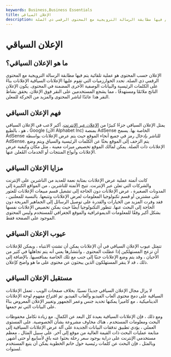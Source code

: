 ```yaml
---
keywords: Business,Business Essentials
title: الإعلان السياقي
description: الإعلان حسب المحتوى هو عملية تلقائية يتم فيها مطابقة الرسالة الترويجية مع المحتوى الرقمي ذي الصلة.
---
```


# الإعلان السياقي
## ما هو الإعلان السياقي؟

الإعلان حسب المحتوى هو عملية تلقائية يتم فيها مطابقة الرسالة الترويجية مع المحتوى الرقمي ذي الصلة. تحدد الخوارزميات التي تقوم عليها الإعلانات السياقية الإعلانات بناءً على الكلمات الرئيسية والبيانات الوصفية الأخرى المضمنة في المحتوى. يكون الإعلان الناتج ملائمًا ومستهدفًا ، مما يشجع المستخدمين على النقر فوق الإعلان. يحقق نشاط النقر هذا عائدًا لناشر المحتوى والمزيد من الحركة للمعلن.

## فهم الإعلان السياقي

يمثل الإعلان السياقي جزءًا كبيرًا من [الإعلان عبر الإنترنت](/digital-marketing). أكبر لاعب في الإعلان السياقي هو ، بالطبع ، Google (الآن Alphabet Inc) بمنصة AdSense الخاصة بها. يسمح AdSense للناشر بإدخال رمز في جميع أنحاء الموقع حيث يتم عرض الإعلانات بواسطة AdSense. يتم الزحف إلى الموقع بحثًا عن الكلمات الرئيسية والسياق ويتم وضع الإعلانات ذات الصلة. يمكن لمالك الموقع تخصيص ميزات معينة ، مثل مكان وكيفية عرض الإعلانات وأنواع المنتجات أو الخدمات المُعلن عنها.

## مزايا الإعلان السياقي

كانت أتمتة عملية عرض الإعلانات بمثابة نعمة للعديد من الناشرين على الإنترنت والشركات التي تعلن عبر الإنترنت. تتيح الأتمتة للناشرين ، من المواقع الكبيرة إلى المدونات الصغيرة ، عرض الإعلانات دون الحاجة إلى تشغيل قسم مبيعات الإعلانات للعثور على مشترين أو قسم تكنولوجيا المعلومات لعرض الإعلانات وتتبعها. بالنسبة للمعلنين ، فقد وفرت المزيد من الخيارات والقدرة على توصيل الرسائل إلى الجماهير المربحة دون الحاجة إلى البحث عنها. تتطور التكنولوجيا أيضًا حيث يمكن تخصيص الإعلانات نفسها بشكل أكبر وفقًا للمعلومات الديموغرافية والموقع الجغرافي للمستخدم وليس المحتوى الموجود على الصفحة فقط.

## عيوب الإعلان السياقي

تتمثل عيوب الإعلان السياقي في أن الإعلانات يمكن أن تشتت الانتباه ، ويمكن للإعلانات أن تزعج المستهلكين إذا عطلت المحتوى ، وانتشارها يعني أنه يتم تجاهلها في كثير من الأحيان ، وقد يتم وضع الإعلانات جنبًا إلى جنب مع تلك الخاصة بمنافسيها. بالإضافة إلى ذلك ، قد لا ينقر المستهلكون الذين يبحثون عن محتوى على ما هو واضح كإعلان.

## مستقبل الإعلان السياقي

لا يزال مجال الإعلان السياقي جديدًا نسبيًا. بخلاف صفحات الويب ، تعمل الإعلانات السياقية على دمج محتوى ألعاب الفيديو وألعاب الفيديو. تم اقتراح مفهوم لوحة الإعلانات الديناميكية ، مع كاميرا يمكنها تحديد جنس وعمر الجمهور وتغيير الإعلان المعروض بناءً على البيانات التي تم جمعها.

ومع ذلك ، فإن الإعلانات السياقية بعيدة كل البعد عن الكمال. مع زيادة تكامل محفوظات البحث ومعلومات المستخدم ، هناك مخاوف مشروعة بشأن الخصوصية. على المستوى العملي ، يؤدي تطبيق تدفقات البيانات الجديدة على آلة عرض الإعلانات السياقية إلى متابعة عمليات البحث ذات القيمة العالية من موقع إلى آخر. على سبيل المثال ، معظم مستخدمي الإنترنت على دراية بوجود سعر رحلة بحثوا عنه باقٍ لأسابيع أو حتى أشهر. وبالمثل ، فإن البحث عن كلمات رئيسية حول خاتم الخطوبة يمكن أن يتبع المستخدم لسنوات.

